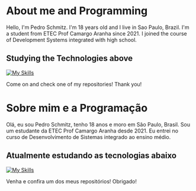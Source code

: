 # About me and Programming
Hello, I'm Pedro Schmitz. I'm 18 years old and I live in Sao Paulo, Brazil. 
I'm a student from ETEC Prof Camargo Aranha since 2021. I joined the course of Development Systems integrated with high school.

## Studying the Technologies above
[![My Skills](https://skillicons.dev/icons?i=angular,arduino,bootstrap,c#,css,django,express,git,heroku,hmtl,java,js,laravel,mongodb,nextjs,nodejs,php,postgres,postman,prisma,py,react,sass,ts,vercel,vscode,vue)](https://skillicons.dev)

Come on and check one of my repositories! 
Thank you!

# Sobre mim e a Programação
Olá, eu sou Pedro Schmitz, tenho 18 anos e moro em São Paulo, Brasil.
Sou um estudante da ETEC Prof Camargo Aranha desde 2021. Eu entrei no curso de Desenvolvimento de Sistemas integrado ao ensino médio.

## Atualmente estudando as tecnologias abaixo
[![My Skills](https://skillicons.dev/icons?i=angular,arduino,bootstrap,cpp,css,django,express,git,heroku,hmtl,java,js,laravel,mongodb,nextjs,nodejs,php,postgres,postman,prisma,py,react,sass,ts,vercel,vscode,vue)](https://skillicons.dev)

Venha e confira um dos meus repositórios!
Obrigado!
